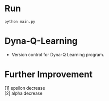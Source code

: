 # Run
```
python main.py  
 ```  
# Dyna-Q-Learning
- Version control for Dyna-Q Learning program.  
# Further Improvement
[1] epsilon decrease  
[2] alpha decrease  
#

